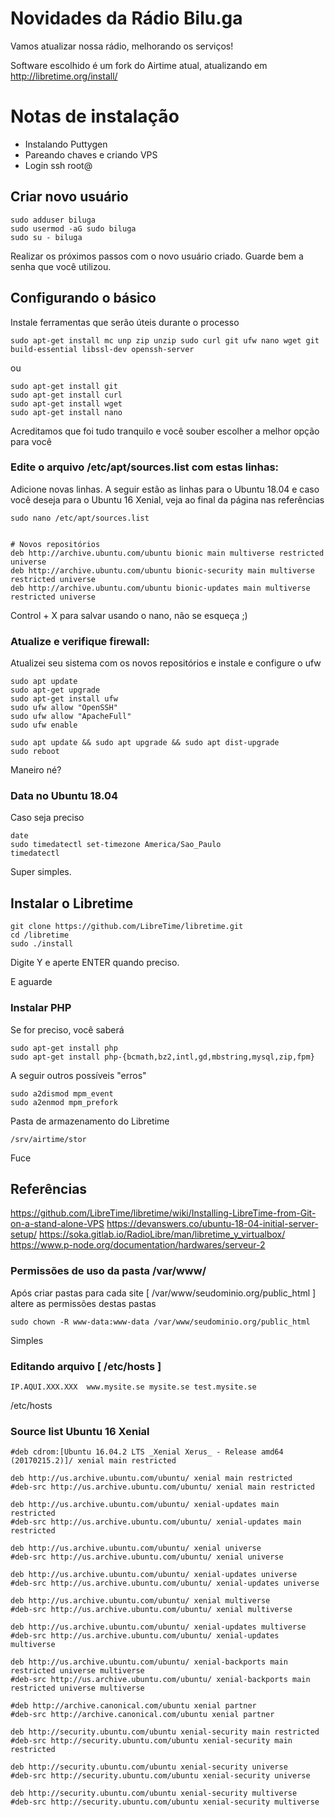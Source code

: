 <!-- TITLE: Nova Web Rádio -->
<!-- SUBTITLE: Uma nova web rádio -->


# Novidades da Rádio Bilu.ga

Vamos atualizar nossa rádio, melhorando os serviços!

Software escolhido é um fork do Airtime atual, atualizando em http://libretime.org/install/

# Notas de instalação

* Instalando Puttygen
* Pareando chaves e criando VPS
* Login ssh root@


## Criar novo usuário


```text
sudo adduser biluga
sudo usermod -aG sudo biluga
sudo su - biluga
```

Realizar os próximos passos com o novo usuário criado. Guarde bem a senha que você utilizou.


## Configurando o básico
Instale ferramentas que serão úteis durante o processo

```text
sudo apt-get install mc unp zip unzip sudo curl git ufw nano wget git build-essential libssl-dev openssh-server
```

ou

```text
sudo apt-get install git
sudo apt-get install curl
sudo apt-get install wget
sudo apt-get install nano
```

Acreditamos que foi tudo tranquilo e você souber escolher a melhor opção para você


### Edite o arquivo /etc/apt/sources.list com estas linhas:

Adicione novas linhas. A seguir estão as linhas para o Ubuntu 18.04 e caso você deseja para o Ubuntu 16 Xenial, veja ao final da página nas referências


```text
sudo nano /etc/apt/sources.list


# Novos repositórios
deb http://archive.ubuntu.com/ubuntu bionic main multiverse restricted universe
deb http://archive.ubuntu.com/ubuntu bionic-security main multiverse restricted universe
deb http://archive.ubuntu.com/ubuntu bionic-updates main multiverse restricted universe
```

Control + X  para salvar usando o nano, não se esqueça ;)


### Atualize e verifique firewall:
Atualizei seu sistema com os novos repositórios e instale e configure o ufw

```text
sudo apt update
sudo apt-get upgrade
sudo apt-get install ufw
sudo ufw allow "OpenSSH"
sudo ufw allow "ApacheFull"
sudo ufw enable

sudo apt update && sudo apt upgrade && sudo apt dist-upgrade
sudo reboot
```

Maneiro né?

### Data no Ubuntu 18.04
Caso seja preciso

```text
date
sudo timedatectl set-timezone America/Sao_Paulo
timedatectl
```

Super simples.

## Instalar o Libretime


```text
git clone https://github.com/LibreTime/libretime.git
cd /libretime
sudo ./install
```


Digite Y e aperte  ENTER quando preciso.

E aguarde

### Instalar PHP
Se for preciso, você saberá

```text
sudo apt-get install php
sudo apt-get install php-{bcmath,bz2,intl,gd,mbstring,mysql,zip,fpm}
```

A seguir outros possíveis "erros"


```text
sudo a2dismod mpm_event
sudo a2enmod mpm_prefork
```


Pasta de armazenamento do Libretime


```text
/srv/airtime/stor
```

Fuce

## Referências


https://github.com/LibreTime/libretime/wiki/Installing-LibreTime-from-Git-on-a-stand-alone-VPS
https://devanswers.co/ubuntu-18-04-initial-server-setup/
https://soka.gitlab.io/RadioLibre/man/libretime_y_virtualbox/
https://www.p-node.org/documentation/hardwares/serveur-2

### Permissões de uso da pasta /var/www/

Após criar pastas para cada site [ /var/www/seudominio.org/public_html ] altere as permissões destas pastas

```text
sudo chown -R www-data:www-data /var/www/seudominio.org/public_html
```

Simples

### Editando arquivo  [ /etc/hosts ]


```text
IP.AQUI.XXX.XXX  www.mysite.se mysite.se test.mysite.se
```



/etc/hosts

### Source list Ubuntu 16 Xenial


```text
#deb cdrom:[Ubuntu 16.04.2 LTS _Xenial Xerus_ - Release amd64 (20170215.2)]/ xenial main restricted

deb http://us.archive.ubuntu.com/ubuntu/ xenial main restricted
#deb-src http://us.archive.ubuntu.com/ubuntu/ xenial main restricted

deb http://us.archive.ubuntu.com/ubuntu/ xenial-updates main restricted
#deb-src http://us.archive.ubuntu.com/ubuntu/ xenial-updates main restricted

deb http://us.archive.ubuntu.com/ubuntu/ xenial universe
#deb-src http://us.archive.ubuntu.com/ubuntu/ xenial universe

deb http://us.archive.ubuntu.com/ubuntu/ xenial-updates universe
#deb-src http://us.archive.ubuntu.com/ubuntu/ xenial-updates universe

deb http://us.archive.ubuntu.com/ubuntu/ xenial multiverse
#deb-src http://us.archive.ubuntu.com/ubuntu/ xenial multiverse

deb http://us.archive.ubuntu.com/ubuntu/ xenial-updates multiverse
#deb-src http://us.archive.ubuntu.com/ubuntu/ xenial-updates multiverse

deb http://us.archive.ubuntu.com/ubuntu/ xenial-backports main restricted universe multiverse
#deb-src http://us.archive.ubuntu.com/ubuntu/ xenial-backports main restricted universe multiverse

#deb http://archive.canonical.com/ubuntu xenial partner
#deb-src http://archive.canonical.com/ubuntu xenial partner

deb http://security.ubuntu.com/ubuntu xenial-security main restricted
#deb-src http://security.ubuntu.com/ubuntu xenial-security main restricted

deb http://security.ubuntu.com/ubuntu xenial-security universe
#deb-src http://security.ubuntu.com/ubuntu xenial-security universe

deb http://security.ubuntu.com/ubuntu xenial-security multiverse
#deb-src http://security.ubuntu.com/ubuntu xenial-security multiverse
```
